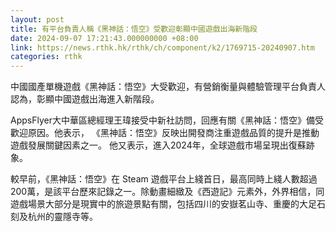 ```yaml
---
layout: post
title: 有平台負責人稱《黑神話：悟空》受歡迎彰顯中國遊戲出海新階段
date: 2024-09-07 17:21:43.000000000 +08:00
link: https://news.rthk.hk/rthk/ch/component/k2/1769715-20240907.htm
categories: rthk
---
```


中國國產單機遊戲《黑神話：悟空》大受歡迎，有營銷衡量與體驗管理平台負責人認為，彰顯中國遊戲出海進入新階段。

AppsFlyer大中華區總經理王瑋接受中新社訪問，回應有關《黑神話：悟空》備受歡迎原因。他表示， 《黑神話：悟空》反映出開發商注重遊戲品質的提升是推動遊戲發展關鍵因素之一。 他又表示，進入2024年，全球遊戲市場呈現出復蘇跡象。

較早前，《黑神話：悟空》在 Steam 遊戲平台上綫首日，最高同時上綫人數超過200萬，是該平台歷來記錄之一。除動畫細緻及《西遊記》元素外，外界相信，同遊戲場景大部分是現實中的旅遊景點有關，包括四川的安嶽茗山寺、重慶的大足石刻及杭州的靈隱寺等。
